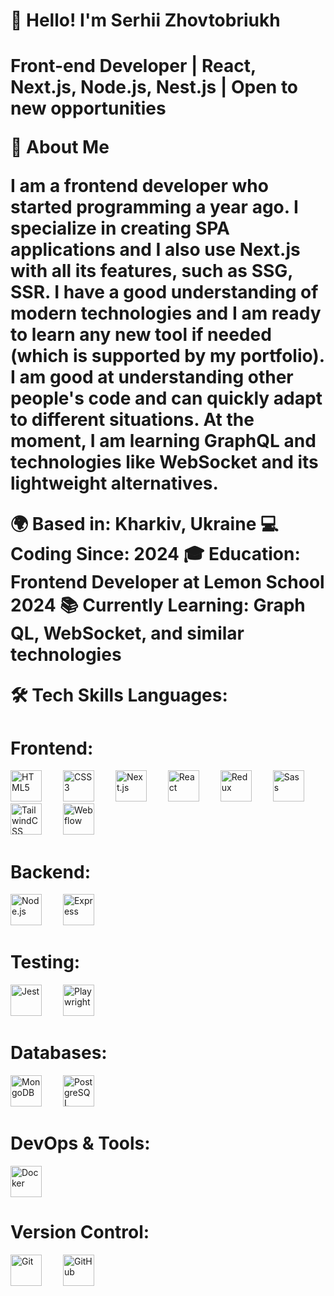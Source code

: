 <h1>👋 Hello! I'm Serhii Zhovtobriukh <h1/>
Front-end Developer | React, Next.js, Node.js, Nest.js | Open to new opportunities

🚀 About Me

I am a frontend developer who started programming a year ago. I specialize in creating SPA applications and I also use Next.js with all its features, such as SSG, SSR. I have a good understanding of modern technologies and I am ready to learn any new tool if needed (which is supported by my portfolio). I am good at understanding other people's code and can quickly adapt to different situations. At the moment, I am learning GraphQL and technologies like WebSocket and its lightweight alternatives.


🌍 Based in: Kharkiv, Ukraine 
💻 Coding Since: 2024 
🎓 Education: Frontend Developer at Lemon School 2024 
📚 Currently Learning: Graph QL, WebSocket, and similar technologies

🛠️ Tech Skills Languages:
# Frontend:
<p>
  <img src="https://cdn.jsdelivr.net/npm/simple-icons@v6/icons/html5.svg" alt="HTML5" width="50" style="margin-right: 30px"/>
  <img src="https://cdn.jsdelivr.net/npm/simple-icons@v6/icons/css3.svg" alt="CSS3" width="50" style="margin-right: 30px"/>
  <img src="https://cdn.jsdelivr.net/npm/simple-icons@v6/icons/nextdotjs.svg" alt="Next.js" width="50" style="margin-right: 30px"/>
  <img src="https://cdn.jsdelivr.net/npm/simple-icons@v6/icons/react.svg" alt="React" width="50" style="margin-right: 30px"/>
  <img src="https://cdn.jsdelivr.net/npm/simple-icons@v6/icons/redux.svg" alt="Redux" width="50" style="margin-right: 30px"/>
  <img src="https://cdn.jsdelivr.net/npm/simple-icons@v6/icons/sass.svg" alt="Sass" width="50" style="margin-right: 30px"/>
  <img src="https://cdn.jsdelivr.net/npm/simple-icons@v6/icons/tailwindcss.svg" alt="TailwindCSS" width="50" style="margin-right: 30px"/>
  <img src="https://cdn.jsdelivr.net/npm/simple-icons@v6/icons/webflow.svg" alt="Webflow" width="50" style="margin-right: 30px"/>
</p>

# Backend:
<p>
  <img src="https://cdn.jsdelivr.net/npm/simple-icons@v6/icons/node-dot-js.svg" alt="Node.js" width="50" style="margin-right: 30px"/>
  <img src="https://cdn.jsdelivr.net/npm/simple-icons@v6/icons/express.svg" alt="Express" width="50" style="margin-right: 30px"/>
</p>

# Testing:
<p>
  <img src="https://cdn.jsdelivr.net/npm/simple-icons@v6/icons/jest.svg" alt="Jest" width="50" style="margin-right: 30px"/>
  <img src="https://cdn.jsdelivr.net/npm/simple-icons@v6/icons/playwright.svg" alt="Playwright" width="50" style="margin-right: 30px"/>
</p>

# Databases:
<p>
  <img src="https://cdn.jsdelivr.net/npm/simple-icons@v6/icons/mongodb.svg" alt="MongoDB" width="50" style="margin-right: 30px"/>
  <img src="https://cdn.jsdelivr.net/npm/simple-icons@v6/icons/postgresql.svg" alt="PostgreSQL" width="50" style="margin-right: 30px"/>
</p>

# DevOps & Tools:
<p>
  <img src="https://cdn.jsdelivr.net/npm/simple-icons@v6/icons/docker.svg" alt="Docker" width="50" style="margin-right: 30px"/>
</p>

# Version Control:
<p>
  <img src="https://cdn.jsdelivr.net/npm/simple-icons@v6/icons/git.svg" alt="Git" width="50" style="margin-right: 30px"/>
  <img src="https://cdn.jsdelivr.net/npm/simple-icons@v6/icons/github.svg" alt="GitHub" width="50" style="margin-right: 30px"/>
</p>

